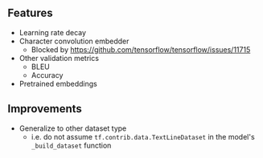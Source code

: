 ## Features

* Learning rate decay
* Character convolution embedder
  * Blocked by https://github.com/tensorflow/tensorflow/issues/11715
* Other validation metrics
  * BLEU
  * Accuracy
* Pretrained embeddings

## Improvements

* Generalize to other dataset type
  * i.e. do not assume `tf.contrib.data.TextLineDataset` in the model's `_build_dataset` function
